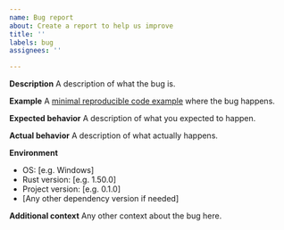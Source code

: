 ```yaml
---
name: Bug report
about: Create a report to help us improve
title: ''
labels: bug
assignees: ''

---
```


**Description**
A description of what the bug is.

**Example**
A [minimal reproducible code example](https://stackoverflow.com/help/minimal-reproducible-example) where the bug happens.

**Expected behavior**
A description of what you expected to happen.

**Actual behavior**
A description of what actually happens.

**Environment**
 - OS: [e.g. Windows]
 - Rust version: [e.g. 1.50.0]
 - Project version: [e.g. 0.1.0]
 - [Any other dependency version if needed]

**Additional context**
Any other context about the bug here.
